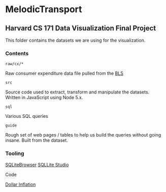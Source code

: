 # MelodicTransport
## Harvard CS 171 Data Visualization Final Project

This folder contains the datasets we are using for the visualization.

### Contents

`raw/cx/*`

Raw consumer expenditure data file pulled from the [BLS](http://download.bls.gov/pub/time.series/cx/)

`src`

Source code used to extract, transform and manipulate the datasets. Written in JavaScript using Node 5.x.

`sql`

Various SQL queries

`guide`

Rough set of web pages / tables to help us build the queries without going insane. Built from the dataset.


### Tooling

[SQLiteBrowser](http://sqlitebrowser.org/)
[SQLLite Studio](http://sqlitestudio.pl/)

Code

[Dollar Inflation](https://github.com/snemvalts/dollarinflation)
